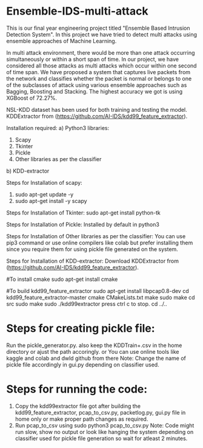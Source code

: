 # Ensemble-IDS-multi-attack
This is our final year engineering project titled "Ensemble Based Intrusion Detection System". In this project we have tried to detect multi attacks using ensemble approaches of Machine Learning.

In multi attack environment, there would be more than one attack occurring simultaneously or within a short span of time. In our project, we have considered all those attacks as multi attacks which occur within one second of time span. We have proposed a system that captures live packets from the network and classifies whether the packet is normal or belongs to one of the subclasses of attack using various ensemble approaches such as Bagging, Boosting and Stacking. The highest accuracy we got is using XGBoost of 72.27%.

NSL-KDD dataset has been used for both training and testing the model. KDDExtractor from (https://github.com/AI-IDS/kdd99_feature_extractor).



Installation required:
a) Python3 libraries:
1. Scapy 
2. Tkinter
3. Pickle
4. Other libraries as per the classifier

b) KDD-extractor


Steps for Installation of scapy:
1. sudo apt-get update -y
2. sudo apt-get install -y scapy

Steps for Installation of Tkinter:
sudo apt-get install python-tk

Steps for Installation of Pickle:
Installed by default in python3

Steps for Installation of Other libraries as per the classifier:
You can use pip3 command or use online compilers like colab but prefer installing them since you require them for using pickle file generated on the system.


Steps for Installation of KDD-extractor:
Download KDDExtractor from (https://github.com/AI-IDS/kdd99_feature_extractor).

#To install cmake
sudo apt-get install cmake

#To build kdd99_feature_extractor
sudo apt-get install libpcap0.8-dev
cd kdd99_feature_extractor-master
cmake CMakeLists.txt 
make
sudo make
cd src
sudo make
sudo ./kdd99extractor 
press ctrl c to stop.
cd ../..

# Steps for creating pickle file:
Run the pickle_generator.py. also keep the KDDTrain+.csv in the home directory or ajust the path accoringly. 
or
You can use online tools like kaggle and colab and dwld github from there
Note: Change the name of pickle file accordingly in gui.py depending on classifier used.

 
# Steps for running the code:
1. Copy the kdd99extractor file got after building the kdd99_feature_extractor, pcap_to_csv.py, packetlog.py, gui.py file in home only or make proper path changes as required.
2. Run pcap_to_csv using sudo python3 pcap_to_csv.py
Note: Code might run slow, show no output or look like hanging the system depending on classifier used for pickle file generation so wait for atleast 2 minutes.
